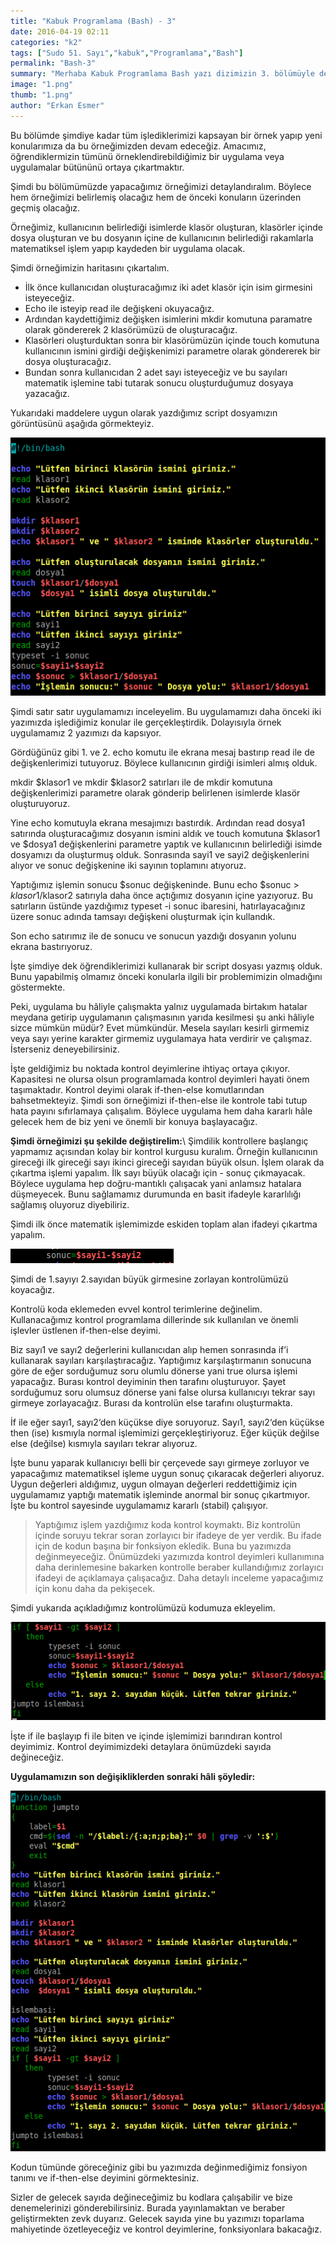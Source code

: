 ```yaml
---
title: "Kabuk Programlama (Bash) - 3"
date: 2016-04-19 02:11
categories: "k2"
tags: ["Sudo 51. Sayı","kabuk","Programlama","Bash"]
permalink: "Bash-3"
summary: "Merhaba Kabuk Programlama Bash yazı dizimizin 3. bölümüyle devam ediyoruz."
image: "1.png"
thumb: "1.png"
author: "Erkan Esmer"
---
```




Bu bölümde şimdiye kadar tüm işlediklerimizi kapsayan bir örnek yapıp yeni konularımıza da bu örneğimizden devam edeceğiz. Amacımız, öğrendiklermizin tümünü örneklendirebildiğimiz bir uygulama veya uygulamalar bütününü ortaya çıkartmaktır.

Şimdi bu bölümümüzde yapacağımız örneğimizi detaylandıralım. Böylece hem örneğimizi belirlemiş olacağız hem de önceki konuların üzerinden geçmiş olacağız.

Örneğimiz, kullanıcının belirlediği isimlerde klasör oluşturan, klasörler içinde dosya oluşturan ve bu dosyanın içine de kullanıcının belirlediği rakamlarla matematiksel işlem yapıp kaydeden bir uygulama olacak.

Şimdi örneğimizin haritasını çıkartalım.

- İlk önce kullanıcıdan oluşturacağımız iki adet klasör için isim girmesini isteyeceğiz.
- Echo ile isteyip read ile değişkeni okuyacağız.
- Ardından kaydettiğimiz değişken isimlerini mkdir komutuna paramatre olarak göndererek 2 klasörümüzü de oluşturacağız.
- Klasörleri oluşturduktan sonra bir klasörümüzün içinde touch komutuna kullanıcının ismini girdiği değişkenimizi parametre olarak göndererek bir dosya oluşturacağız.
- Bundan sonra kullanıcıdan 2 adet sayı isteyeceğiz ve bu sayıları matematik işlemine tabi tutarak sonucu oluşturduğumuz dosyaya yazacağız.

Yukarıdaki maddelere uygun olarak yazdığımız script dosyamızın görüntüsünü aşağıda görmekteyiz.

![](images/post/Bash-3/Resim-1.png)


Şimdi satır satır uygulamamızı inceleyelim. Bu uygulamamızı daha önceki iki yazımızda işlediğimiz konular ile gerçekleştirdik. Dolayısıyla örnek uygulamamız 2 yazımızı da kapsıyor.

Gördüğünüz gibi 1. ve 2. echo komutu ile ekrana mesaj bastırıp read ile de değişkenlerimizi tutuyoruz. Böylece kullanıcının girdiği isimleri almış olduk.

mkdir $klasor1 ve mkdir $klasor2 satırları ile de mkdir komutuna değişkenlerimizi parametre olarak gönderip belirlenen isimlerde klasör oluşturuyoruz.

Yine echo komutuyla ekrana mesajımızı bastırdık.
Ardından read dosya1 satırında oluşturacağımız dosyanın ismini aldık ve touch komutuna $klasor1 ve $dosya1 değişkenlerini parametre yaptık ve kullanıcının belirlediği isimde dosyamızı da oluşturmuş olduk.
Sonrasında sayi1 ve sayi2 değişkenlerini alıyor ve sonuc değişkenine iki sayının toplamını atıyoruz.

Yaptığımız işlemin sonucu $sonuc değişkeninde. Bunu echo $sonuc > $klasor1/$klasor2 satırıyla daha önce açtığımız dosyanın içine yazıyoruz. Bu satırların üstünde yazdığımız typeset -i sonuc ibaresini, hatırlayacağınız üzere sonuc adında tamsayı değişkeni oluşturmak için kullandık.

Son echo satırımız ile de sonucu ve sonucun yazdığı dosyanın yolunu ekrana bastırıyoruz.

İşte şimdiye dek öğrendiklerimizi kullanarak bir script dosyası yazmış olduk. Bunu yapabilmiş olmamız önceki konularla ilgili bir problemimizin olmadığını göstermekte.

Peki, uygulama bu hâliyle çalışmakta yalnız uygulamada birtakım hatalar meydana getirip uygulamanın çalışmasının yarıda kesilmesi şu anki hâliyle sizce mümkün müdür? Evet mümkündür. Mesela sayıları kesirli girmemiz veya sayı yerine karakter girmemiz uygulamaya hata verdirir ve çalışmaz. İsterseniz deneyebilirsiniz.

İşte geldiğimiz bu noktada kontrol deyimlerine ihtiyaç ortaya çıkıyor. Kapasitesi ne olursa olsun programlamada kontrol deyimleri hayati önem taşımaktadır.
Kontrol deyimi olarak if-then-else komutlarından bahsetmekteyiz. Şimdi son örneğimizi if-then-else ile kontrole tabi tutup hata payını sıfırlamaya çalışalım. Böylece uygulama hem daha kararlı hâle gelecek hem de biz yeni ve önemli bir konuya başlayacağız.

**Şimdi örneğimizi şu şekilde değiştirelim:**\\
Şimdilik kontrollere başlangıç yapmamız açısından kolay bir kontrol kurgusu kuralım. Örneğin kullanıcının gireceği ilk gireceği sayı ikinci gireceği sayıdan büyük olsun. İşlem olarak da çıkartma işlemi yapalım. İlk sayı büyük olacağı için - sonuç çıkmayacak. Böylece uygulama hep doğru-mantıklı çalışacak yani anlamsız hatalara düşmeyecek. Bunu sağlamamız durumunda en basit ifadeyle kararlılığı sağlamış oluyoruz diyebiliriz.

Şimdi ilk önce matematik işlemimizde eskiden toplam alan ifadeyi çıkartma yapalım.

![](images/post/Bash-3/Resim-2.png)


Şimdi de 1.sayıyı 2.sayıdan büyük girmesine zorlayan kontrolümüzü koyacağız.

Kontrolü koda eklemeden evvel kontrol terimlerine değinelim. Kullanacağımız kontrol programlama dillerinde sık kullanılan ve önemli işlevler üstlenen if-then-else deyimi.

Biz sayı1 ve sayı2 değerlerini kullanıcıdan alıp hemen sonrasında if’i kullanarak sayıları karşılaştıracağız. Yaptığımız karşılaştırmanın sonucuna göre de eğer sorduğumuz soru olumlu dönerse yani true olursa işlemi yapacağız. Burası kontrol deyiminin then tarafını oluşturuyor. Şayet sorduğumuz soru olumsuz dönerse yani false olursa kullanıcıyı tekrar sayı girmeye zorlayacağız. Burası da kontrolün else tarafını oluşturmakta.

İf ile eğer sayı1, sayı2‘den küçükse diye soruyoruz.
Sayı1, sayı2‘den küçükse then (ise) kısmıyla normal işlemimizi gerçekleştiriyoruz. Eğer küçük değilse else (değilse) kısmıyla sayıları tekrar alıyoruz.

İşte bunu yaparak kullanıcıyı belli bir çerçevede sayı girmeye zorluyor ve yapacağımız matematiksel işleme uygun sonuç çıkaracak değerleri alıyoruz. Uygun değerleri aldığımız, uygun olmayan değerleri reddettiğimiz için uygulamamız yaptığı matematik işleminde anormal bir sonuç çıkartmıyor. İşte bu kontrol sayesinde uygulamamız kararlı (stabil) çalışıyor.

>Yaptığımız işlem yazdığımız koda kontrol koymaktı. Biz kontrolün içinde soruyu tekrar soran zorlayıcı bir ifadeye de yer verdik. Bu ifade için de kodun başına bir fonksiyon ekledik. Buna bu yazımızda değinmeyeceğiz. Önümüzdeki yazımızda kontrol deyimleri kullanımına daha derinlemesine bakarken kontrolle beraber kullandığımız zorlayıcı ifadeyi de açıklamaya çalışacağız. Daha detaylı inceleme yapacağımız için konu daha da pekişecek.


Şimdi yukarıda açıkladığımız kontrolümüzü kodumuza ekleyelim.



![](images/post/Bash-3/Resim-3.png)



İşte if ile başlayıp fi ile biten ve içinde işlemimizi barındıran kontrol deyimimiz. Kontrol deyimimizdeki detaylara önümüzdeki sayıda değineceğiz.

**Uygulamamızın son değişikliklerden sonraki hâli şöyledir:**


![](images/post/Bash-3/Resim-4.png)

Kodun tümünde göreceğiniz gibi bu yazımızda değinmediğimiz fonsiyon tanımı ve if-then-else deyimini görmektesiniz.

Sizler de gelecek sayıda değineceğimiz bu kodlara çalışabilir ve bize denemelerinizi gönderebilirsiniz. Burada yayınlamaktan ve beraber geliştirmekten zevk duyarız. Gelecek sayıda yine bu yazımızı toparlama mahiyetinde özetleyeceğiz ve kontrol deyimlerine, fonksiyonlara bakacağız.
